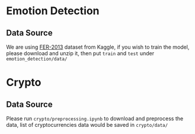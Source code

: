 # Emotion Detection

## Data Source
We are using [FER-2013](https://www.kaggle.com/datasets/msambare/fer2013) dataset from Kaggle, if you wish to train the model, please download and unzip it, then put ``train`` and ``test`` under ``emotion_detection/data/``

# Crypto

## Data Source
Please run ``crypto/preprocessing.ipynb`` to download and preprocess the data, list of cryptocurrencies data would be saved in ``crypto/data/``